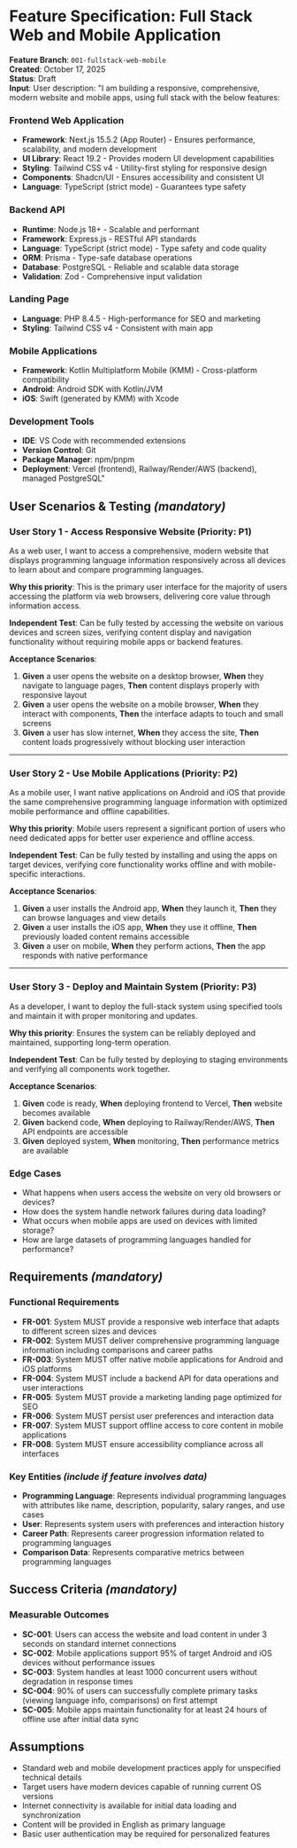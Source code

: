 # Feature Specification: Full Stack Web and Mobile Application

**Feature Branch**: `001-fullstack-web-mobile`  
**Created**: October 17, 2025  
**Status**: Draft  
**Input**: User description: "I am building a responsive, comprehensive, modern website and mobile apps, using full stack with the below features:

### **Frontend Web Application**

- **Framework**: Next.js 15.5.2 (App Router) - Ensures performance, scalability, and modern development
- **UI Library**: React 19.2 - Provides modern UI development capabilities
- **Styling**: Tailwind CSS v4 - Utility-first styling for responsive design
- **Components**: Shadcn/UI - Ensures accessibility and consistent UI
- **Language**: TypeScript (strict mode) - Guarantees type safety

### **Backend API**

- **Runtime**: Node.js 18+ - Scalable and performant
- **Framework**: Express.js - RESTful API standards
- **Language**: TypeScript (strict mode) - Type safety and code quality
- **ORM**: Prisma - Type-safe database operations
- **Database**: PostgreSQL - Reliable and scalable data storage
- **Validation**: Zod - Comprehensive input validation

### **Landing Page**

- **Language**: PHP 8.4.5 - High-performance for SEO and marketing
- **Styling**: Tailwind CSS v4 - Consistent with main app

### **Mobile Applications**

- **Framework**: Kotlin Multiplatform Mobile (KMM) - Cross-platform compatibility
- **Android**: Android SDK with Kotlin/JVM
- **iOS**: Swift (generated by KMM) with Xcode

### **Development Tools**

- **IDE**: VS Code with recommended extensions
- **Version Control**: Git
- **Package Manager**: npm/pnpm
- **Deployment**: Vercel (frontend), Railway/Render/AWS (backend), managed PostgreSQL"

## User Scenarios & Testing *(mandatory)*

### User Story 1 - Access Responsive Website (Priority: P1)

As a web user, I want to access a comprehensive, modern website that displays programming language information responsively across all devices to learn about and compare programming languages.

**Why this priority**: This is the primary user interface for the majority of users accessing the platform via web browsers, delivering core value through information access.

**Independent Test**: Can be fully tested by accessing the website on various devices and screen sizes, verifying content display and navigation functionality without requiring mobile apps or backend features.

**Acceptance Scenarios**:

1. **Given** a user opens the website on a desktop browser, **When** they navigate to language pages, **Then** content displays properly with responsive layout
2. **Given** a user opens the website on a mobile browser, **When** they interact with components, **Then** the interface adapts to touch and small screens
3. **Given** a user has slow internet, **When** they access the site, **Then** content loads progressively without blocking user interaction

---

### User Story 2 - Use Mobile Applications (Priority: P2)

As a mobile user, I want native applications on Android and iOS that provide the same comprehensive programming language information with optimized mobile performance and offline capabilities.

**Why this priority**: Mobile users represent a significant portion of users who need dedicated apps for better user experience and offline access.

**Independent Test**: Can be fully tested by installing and using the apps on target devices, verifying core functionality works offline and with mobile-specific interactions.

**Acceptance Scenarios**:

1. **Given** a user installs the Android app, **When** they launch it, **Then** they can browse languages and view details
2. **Given** a user installs the iOS app, **When** they use it offline, **Then** previously loaded content remains accessible
3. **Given** a user on mobile, **When** they perform actions, **Then** the app responds with native performance

---

### User Story 3 - Deploy and Maintain System (Priority: P3)

As a developer, I want to deploy the full-stack system using specified tools and maintain it with proper monitoring and updates.

**Why this priority**: Ensures the system can be reliably deployed and maintained, supporting long-term operation.

**Independent Test**: Can be fully tested by deploying to staging environments and verifying all components work together.

**Acceptance Scenarios**:

1. **Given** code is ready, **When** deploying frontend to Vercel, **Then** website becomes available
2. **Given** backend code, **When** deploying to Railway/Render/AWS, **Then** API endpoints are accessible
3. **Given** deployed system, **When** monitoring, **Then** performance metrics are available

### Edge Cases

- What happens when users access the website on very old browsers or devices?
- How does the system handle network failures during data loading?
- What occurs when mobile apps are used on devices with limited storage?
- How are large datasets of programming languages handled for performance?

## Requirements *(mandatory)*

### Functional Requirements

- **FR-001**: System MUST provide a responsive web interface that adapts to different screen sizes and devices
- **FR-002**: System MUST deliver comprehensive programming language information including comparisons and career paths
- **FR-003**: System MUST offer native mobile applications for Android and iOS platforms
- **FR-004**: System MUST include a backend API for data operations and user interactions
- **FR-005**: System MUST provide a marketing landing page optimized for SEO
- **FR-006**: System MUST persist user preferences and interaction data
- **FR-007**: System MUST support offline access to core content in mobile applications
- **FR-008**: System MUST ensure accessibility compliance across all interfaces

### Key Entities *(include if feature involves data)*

- **Programming Language**: Represents individual programming languages with attributes like name, description, popularity, salary ranges, and use cases
- **User**: Represents system users with preferences and interaction history
- **Career Path**: Represents career progression information related to programming languages
- **Comparison Data**: Represents comparative metrics between programming languages

## Success Criteria *(mandatory)*

### Measurable Outcomes

- **SC-001**: Users can access the website and load content in under 3 seconds on standard internet connections
- **SC-002**: Mobile applications support 95% of target Android and iOS devices without performance issues
- **SC-003**: System handles at least 1000 concurrent users without degradation in response times
- **SC-004**: 90% of users can successfully complete primary tasks (viewing language info, comparisons) on first attempt
- **SC-005**: Mobile apps maintain functionality for at least 24 hours of offline use after initial data sync

## Assumptions

- Standard web and mobile development practices apply for unspecified technical details
- Target users have modern devices capable of running current OS versions
- Internet connectivity is available for initial data loading and synchronization
- Content will be provided in English as primary language
- Basic user authentication may be required for personalized features
